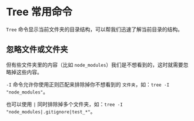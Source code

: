 # Tree 常用命令

`Tree` 命令显示当前文件夹的目录结构，可以帮我们迅速了解当前目录的结构。

## 忽略文件或文件夹

但有些文件夹里的内容（比如 `node_modules`）我们是不想看到的，这时就需要忽略掉这些内容。

`-I` 命令允许你使用正则匹配来排除掉你不想看到的 `文件夹`，如：`tree -I "node_modules"`。

也可以使用 `|` 同时排除掉多个文件夹，如：`tree -I "node_modules|.gitignore|test_*"`。


